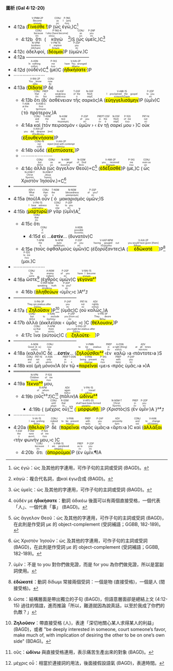 #### 圖析 (Gal 4:12-20)

- 4:12a (<RUBY><ruby><ruby><mark class='verb'>Γίνεσθε !</mark><rt>γίνομαι</rt></ruby><rt>Become</rt></ruby><rt>V-PNM-2P</rt></RUBY>)P (<RUBY><ruby><ruby>ὡς<rt>ὡς</rt></ruby><rt>as</rt></ruby><rt>CONJ</rt></RUBY> <RUBY><ruby><ruby>ἐγώ,<rt>ἐγώ</rt></ruby><rt>I [am]</rt></ruby><rt>P-1NS</rt></RUBY>)C[^1]
	- 4:12b <RUBY><ruby><ruby>ὅτι<rt>ὅτι</rt></ruby><rt>because</rt></ruby><rt>CONJ</rt></RUBY> (<RUBY><ruby><ruby>κἀγὼ<rt>κἀγώ</rt></ruby><rt>I also [have become]</rt></ruby><rt>P-1NS-K</rt></RUBY>[^2])S (<RUBY><ruby><ruby>ὡς<rt>ὡς</rt></ruby><rt>as</rt></ruby><rt>CONJ</rt></RUBY> <RUBY><ruby><ruby>ὑμεῖς,<rt>σύ</rt></ruby><rt>you</rt></ruby><rt>P-2NP</rt></RUBY>)C[^3]
- 4:12c <RUBY><ruby><ruby>ἀδελφοί,<rt>ἀδελφός</rt></ruby><rt>brothers</rt></ruby><rt>N-VPM</rt></RUBY> (<RUBY><ruby><ruby><mark class='verb'>δέομαι</mark><rt>δέομαι</rt></ruby><rt>I implore</rt></ruby><rt>V-PNI-1S</rt></RUBY>)P (<RUBY><ruby><ruby>ὑμῶν.<rt>σύ</rt></ruby><rt>you</rt></ruby><rt>P-2GP</rt></RUBY>)C 
- 4:12a ——————————————
- 4:12d (<RUBY><ruby><ruby>οὐδέν<rt>οὐδείς</rt></ruby><rt>In nothing</rt></ruby><rt>A-ASN</rt></RUBY>)C[^4] (<RUBY><ruby><ruby>με<rt>ἐγώ</rt></ruby><rt>me</rt></ruby><rt>P-1AS</rt></RUBY>)C (<RUBY><ruby><ruby><mark class='verb'>ἠδικήσατε·</mark><rt>ἀδικέω</rt></ruby><rt>have You wronged</rt></ruby><rt>V-AAI-2P</rt></RUBY>)P
- ⋯⋯⋯⋯⋯⋯⋯
- 4:13a (<RUBY><ruby><ruby><mark class='verb'>Οἴδατε</mark><rt>οἶδα</rt></ruby><rt>You know</rt></ruby><rt>V-RAI-2P</rt></RUBY>)P <RUBY><ruby><ruby>δὲ<rt>δέ</rt></ruby><rt>now</rt></ruby><rt>CONJ</rt></RUBY>
	- 4:13b <RUBY><ruby><ruby>ὅτι<rt>ὅτι</rt></ruby><rt>that</rt></ruby><rt>CONJ</rt></RUBY> (<RUBY><ruby><ruby>δι᾽<rt>διά</rt></ruby><rt>in</rt></ruby><rt>PREP</rt></RUBY> <RUBY><ruby><ruby>ἀσθένειαν<rt>ἀσθένεια</rt></ruby><rt>weakness</rt></ruby><rt>N-ASF</rt></RUBY> <RUBY><ruby><ruby>τῆς<rt>ὁ</rt></ruby><rt>of the</rt></ruby><rt>T-GSF</rt></RUBY> <RUBY><ruby><ruby>σαρκὸς<rt>σάρξ</rt></ruby><rt>flesh</rt></ruby><rt>N-GSF</rt></RUBY>)A (<RUBY><ruby><ruby><mark class='verb'>εὐηγγελισάμην</mark><rt>εὐαγγελίζομαι</rt></ruby><rt>I proclaimed the gospel</rt></ruby><rt>V-AMI-1S</rt></RUBY>)P (<RUBY><ruby><ruby>ὑμῖν<rt>σύ</rt></ruby><rt>to you</rt></ruby><rt>P-2DP</rt></RUBY>)C (<RUBY><ruby><ruby>τὸ<rt>ὁ</rt></ruby><rt>at the</rt></ruby><rt>T-ASN</rt></RUBY> <RUBY><ruby><ruby>πρότερον,<rt>πρότερος</rt></ruby><rt>first</rt></ruby><rt>A-ASN-C</rt></RUBY>)A
	- 4:14a <RUBY><ruby><ruby>καὶ<rt>καί</rt></ruby><rt>and</rt></ruby><rt>CONJ</rt></RUBY> (<RUBY><ruby><ruby>τὸν<rt>ὁ</rt></ruby><rt>the</rt></ruby><rt>T-ASM</rt></RUBY> <RUBY><ruby><ruby>πειρασμὸν<rt>πειρασμός</rt></ruby><rt>test</rt></ruby><rt>N-ASM</rt></RUBY> ‹ <RUBY><ruby><ruby>ὑμῶν<rt>σύ</rt></ruby><rt>of you</rt></ruby><rt>P-2GP</rt></RUBY> › ‹ <RUBY><ruby><ruby>ἐν<rt>ἐν</rt></ruby><rt>in</rt></ruby><rt>PREP</rt></RUBY> <RUBY><ruby><ruby>τῇ<rt>ὁ</rt></ruby><rt>the</rt></ruby><rt>T-DSF</rt></RUBY> <RUBY><ruby><ruby>σαρκί<rt>σάρξ</rt></ruby><rt>flesh</rt></ruby><rt>N-DSF</rt></RUBY> <RUBY><ruby><ruby>μου<rt>ἐγώ</rt></ruby><rt>of me</rt></ruby><rt>P-1GS</rt></RUBY> › )C <RUBY><ruby><ruby>οὐκ<rt>οὐ</rt></ruby><rt>not</rt></ruby><rt>PRT-N</rt></RUBY> (<RUBY><ruby><ruby><mark class='verb'>ἐξουθενήσατε</mark><rt>ἐξουθενέω</rt></ruby><rt>you did despise [me]</rt></ruby><rt>V-AAI-2P</rt></RUBY>)P 
	- 4:14b <RUBY><ruby><ruby>οὐδὲ<rt>οὐδέ</rt></ruby><rt>nor</rt></ruby><rt>CONJ-N</rt></RUBY> (<RUBY><ruby><ruby><mark class='verb'>ἐξεπτύσατε,</mark><rt>ἐκπτύω</rt></ruby><rt>reject [me] with contempt</rt></ruby><rt>V-AAI-2P</rt></RUBY>)P
	- ⋯⋯⋯⋯⋯⋯⋯
	- 4:14c <RUBY><ruby><ruby>ἀλλὰ<rt>ἀλλά</rt></ruby><rt>but</rt></ruby><rt>CONJ</rt></RUBY> (<RUBY><ruby><ruby>ὡς<rt>ὡς</rt></ruby><rt>as</rt></ruby><rt>CONJ</rt></RUBY> <RUBY><ruby><ruby>ἄγγελον<rt>ἄγγελος</rt></ruby><rt>an angel</rt></ruby><rt>N-ASM</rt></RUBY> <RUBY><ruby><ruby>Θεοῦ<rt>θεός</rt></ruby><rt>of God</rt></ruby><rt>N-GSM</rt></RUBY>)+C[^5] (<RUBY><ruby><ruby><mark class='verb'>ἐδέξασθέ</mark><rt>δέχομαι</rt></ruby><rt>you received</rt></ruby><rt>V-AMI-2P</rt></RUBY>)P (<RUBY><ruby><ruby>με,<rt>ἐγώ</rt></ruby><rt>me</rt></ruby><rt>P-1AS</rt></RUBY>)C (<RUBY><ruby><ruby>ὡς<rt>ὡς</rt></ruby><rt>even as</rt></ruby><rt>CONJ</rt></RUBY> <RUBY><ruby><ruby>Χριστὸν<rt>Χριστός</rt></ruby><rt>Christ</rt></ruby><rt>N-ASM-T</rt></RUBY> <RUBY><ruby><ruby>Ἰησοῦν.<rt>Ἰησοῦς</rt></ruby><rt>Jesus</rt></ruby><rt>N-ASM-P</rt></RUBY>)+C[^6]
- ——————————————
- 4:15a (<RUBY><ruby><ruby>ποῦ<rt>ποῦ</rt></ruby><rt>What</rt></ruby><rt>ADV-I</rt></RUBY>)A  <RUBY><ruby><ruby>οὖν<rt>οὖν</rt></ruby><rt>then</rt></ruby><rt>CONJ</rt></RUBY> (<RUBY><ruby><ruby>ὁ<rt>ὁ</rt></ruby><rt>the</rt></ruby><rt>T-NSM</rt></RUBY> <RUBY><ruby><ruby>μακαρισμὸς<rt>μακαρισμός</rt></ruby><rt>blessedness</rt></ruby><rt>N-NSM</rt></RUBY> <RUBY><ruby><ruby>ὑμῶν;<rt>σύ</rt></ruby><rt>of you?</rt></ruby><rt>P-2GP</rt></RUBY>)S 
- 4:15b (<RUBY><ruby><ruby><mark class='verb'>μαρτυρῶ</mark><rt>μαρτυρέω</rt></ruby><rt>I bear witness</rt></ruby><rt>V-PAI-1S</rt></RUBY>)P  <RUBY><ruby><ruby>γὰρ<rt>γάρ</rt></ruby><rt>for</rt></ruby><rt>CONJ</rt></RUBY> (<RUBY><ruby><ruby>ὑμῖν<rt>σύ</rt></ruby><rt>to you</rt></ruby><rt>P-2DP</rt></RUBY>)A[^7]
	- 4:15c <RUBY><ruby><ruby>ὅτι<rt>ὅτι</rt></ruby><rt>that</rt></ruby><rt>CONJ</rt></RUBY>
		- 4:15d <RUBY><ruby><ruby>εἰ<rt>εἰ</rt></ruby><rt>if</rt></ruby><rt>CONJ</rt></RUBY> ...**ἐστίν**... (<RUBY><ruby><ruby>δυνατὸν<rt>δυνατός</rt></ruby><rt>possible</rt></ruby><rt>A-NSN</rt></RUBY>)C
	- 4:15e (<RUBY><ruby><ruby>τοὺς<rt>ὁ</rt></ruby><rt>the</rt></ruby><rt>T-APM</rt></RUBY> <RUBY><ruby><ruby>ὀφθαλμοὺς<rt>ὀφθαλμός</rt></ruby><rt>eyes</rt></ruby><rt>N-APM</rt></RUBY> <RUBY><ruby><ruby>ὑμῶν<rt>σύ</rt></ruby><rt>of you</rt></ruby><rt>P-2GP</rt></RUBY>)C (<RUBY><ruby><ruby><em>ἐξορύξαντες</em><rt>ἐξορύσσω</rt></ruby><rt>having gouged out</rt></ruby><rt>V-AAP-NPM</rt></RUBY>)A (<RUBY><ruby><ruby><mark class='verb'>ἐδώκατέ</mark><rt>δίδωμι</rt></ruby><rt>you would have given [them]</rt></ruby><rt>V-AAI-2P</rt></RUBY>)P[^8] (<RUBY><ruby><ruby>μοι.<rt>ἐγώ</rt></ruby><rt>to me</rt></ruby><rt>P-1DS</rt></RUBY>)C
- ⋯⋯⋯⋯⋯⋯⋯
- 4:16a <RUBY><ruby><ruby>ὥστε<rt>ὥστε</rt></ruby><rt>So</rt></ruby><rt>CONJ</rt></RUBY>[^9] (<RUBY><ruby><ruby>ἐχθρὸς<rt>ἐχθρός</rt></ruby><rt>enemy</rt></ruby><rt>A-NSM</rt></RUBY> <RUBY><ruby><ruby>ὑμῶν<rt>σύ</rt></ruby><rt>of you</rt></ruby><rt>P-2GP</rt></RUBY>)C <RUBY><ruby><ruby><mark><mark class='verb'>γέγονα°¹</mark></mark><rt>γίνομαι</rt></ruby><rt>have I become</rt></ruby><rt>V-RAI-1S</rt></RUBY> 
	- 4:16b (<RUBY><ruby><ruby><mark class='ptc'>ἀληθεύων</mark><rt>ἀληθεύω</rt></ruby><rt>speaking truth</rt></ruby><rt>V-PAP-NSM</rt></RUBY> ‹<RUBY><ruby><ruby>ὑμῖν;<rt>σύ</rt></ruby><rt>to you?</rt></ruby><rt>P-2DP</rt></RUBY>›c )A°¹⮥
- ——————————————
- 4:17a (<RUBY><ruby><ruby><mark class='verb'>Ζηλοῦσιν</mark><rt>ζηλόω</rt></ruby><rt>They are zealous after</rt></ruby><rt>V-PAI-3P</rt></RUBY>)P[^10] (<RUBY><ruby><ruby>ὑμᾶς<rt>σύ</rt></ruby><rt>you</rt></ruby><rt>P-2AP</rt></RUBY>)C (<RUBY><ruby><ruby>οὐ<rt>οὐ</rt></ruby><rt>not</rt></ruby><rt>PRT-N</rt></RUBY> <RUBY><ruby><ruby>καλῶς,<rt>καλῶς</rt></ruby><rt>rightly</rt></ruby><rt>ADV</rt></RUBY>)A
- 4:17b <RUBY><ruby><ruby>ἀλλὰ<rt>ἀλλά</rt></ruby><rt>but</rt></ruby><rt>CONJ</rt></RUBY> (<RUBY><ruby><ruby><em>ἐκκλεῖσαι</em><rt>ἐκκλείω</rt></ruby><rt>to exclude</rt></ruby><rt>V-AAN</rt></RUBY> ‹<RUBY><ruby><ruby>ὑμᾶς<rt>σύ</rt></ruby><rt>you [from us]</rt></ruby><rt>P-2AP</rt></RUBY>›c )C (<RUBY><ruby><ruby><mark class='verb'>θέλουσιν,</mark><rt>θέλω</rt></ruby><rt>They desire</rt></ruby><rt>V-PAI-3P</rt></RUBY>)P 
	- 4:17c <RUBY><ruby><ruby>ἵνα<rt>ἵνα</rt></ruby><rt>so that</rt></ruby><rt>CONJ</rt></RUBY> (<RUBY><ruby><ruby>αὐτοὺς<rt>αὐτός</rt></ruby><rt>them</rt></ruby><rt>P-APM</rt></RUBY>)C (<RUBY><ruby><ruby><mark class='verb'>ζηλοῦτε·</mark><rt>ζηλόω</rt></ruby><rt>you might be zealous after</rt></ruby><rt>V-PAS-2P</rt></RUBY>)P
- ——————————————
- 4:18a (<RUBY><ruby><ruby>καλὸν<rt>καλός</rt></ruby><rt>Good [it is]</rt></ruby><rt>A-NSN</rt></RUBY>)C <RUBY><ruby><ruby>δὲ<rt>δέ</rt></ruby><rt>now</rt></ruby><rt>CONJ</rt></RUBY> ...**ἐστίν**... (<RUBY><ruby><ruby><mark><em>ζηλοῦσθαι°²</em></mark><rt>ζηλόω</rt></ruby><rt>to be zealous</rt></ruby><rt>V-PMN</rt></RUBY> ‹<RUBY><ruby><ruby>ἐν<rt>ἐν</rt></ruby><rt>in</rt></ruby><rt>PREP</rt></RUBY> <RUBY><ruby><ruby>καλῷ<rt>καλός</rt></ruby><rt>a right [thing]</rt></ruby><rt>A-DSN</rt></RUBY>›a ‹<RUBY><ruby><ruby>πάντοτε<rt>πάντοτε</rt></ruby><rt>at all times</rt></ruby><rt>ADV</rt></RUBY>›a )S
- 4:18b <RUBY><ruby><ruby>καὶ<rt>καί</rt></ruby><rt>and</rt></ruby><rt>CONJ</rt></RUBY> (<RUBY><ruby><ruby>μὴ<rt>μή</rt></ruby><rt>not</rt></ruby><rt>PRT-N</rt></RUBY> <RUBY><ruby><ruby>μόνον<rt>μόνος</rt></ruby><rt>only</rt></ruby><rt>A-ASN</rt></RUBY>)A (<RUBY><ruby><ruby>ἐν<rt>ἐν</rt></ruby><rt>in</rt></ruby><rt>PREP</rt></RUBY> <RUBY><ruby><ruby>τῷ<rt>ὁ</rt></ruby><rt>-</rt></ruby><rt>T-DSN</rt></RUBY> «<RUBY><ruby><ruby><mark class='ptc'>παρεῖναί</mark><rt>πάρειμι</rt></ruby><rt>being present</rt></ruby><rt>V-PAN</rt></RUBY> ‹<RUBY><ruby><ruby>με<rt>ἐγώ</rt></ruby><rt>my</rt></ruby><rt>P-1AS</rt></RUBY>›s ‹<RUBY><ruby><ruby>πρὸς<rt>πρός</rt></ruby><rt>with</rt></ruby><rt>PREP</rt></RUBY> <RUBY><ruby><ruby>ὑμᾶς.<rt>σύ</rt></ruby><rt>you</rt></ruby><rt>P-2AP</rt></RUBY>›a »)A
- ═════════════════════
- 4:19a <RUBY><ruby><ruby><mark>Τέκνα°³</mark><rt>τέκνον</rt></ruby><rt>Children</rt></ruby><rt>N-VPN</rt></RUBY> <RUBY><ruby><ruby>μου,<rt>ἐγώ</rt></ruby><rt>of me</rt></ruby><rt>P-1GS</rt></RUBY> 
	- 4:19b (<RUBY><ruby><ruby>οὓς°³⮥<rt>ὅς</rt></ruby><rt>of whom</rt></ruby><rt>R-APM</rt></RUBY>)C[^11] (<RUBY><ruby><ruby>πάλιν<rt>πάλιν</rt></ruby><rt>again</rt></ruby><rt>ADV</rt></RUBY>)A <RUBY><ruby><ruby><mark><mark class='verb'>ὠδίνω°⁴</mark></mark><rt>ὠδίνω</rt></ruby><rt>I travail</rt></ruby><rt>V-PAI-1S</rt></RUBY>
		- 4:19b { (<RUBY><ruby><ruby>μέχρις<rt>μέχρι</rt></ruby><rt>until</rt></ruby><rt>CONJ</rt></RUBY> <RUBY><ruby><ruby>οὗ<rt>ὅς</rt></ruby><rt>that</rt></ruby><rt>R-GSM</rt></RUBY>)[^12] (<RUBY><ruby><ruby><mark class='verb'>μορφωθῇ</mark><rt>μορφόω</rt></ruby><rt>shall have been formed</rt></ruby><rt>V-APS-3S</rt></RUBY>)P (<RUBY><ruby><ruby>Χριστὸς<rt>Χριστός</rt></ruby><rt>Christ</rt></ruby><rt>N-NSM-T</rt></RUBY>)S (<RUBY><ruby><ruby>ἐν<rt>ἐν</rt></ruby><rt>in</rt></ruby><rt>PREP</rt></RUBY> <RUBY><ruby><ruby>ὑμῖν·<rt>σύ</rt></ruby><rt>you</rt></ruby><rt>P-2DP</rt></RUBY>)A }°⁴⮥
- ⋯⋯⋯⋯⋯⋯⋯
- 4:20a (<RUBY><ruby><ruby><mark class='verb'>ἤθελον</mark><rt>θέλω</rt></ruby><rt>I was wishing</rt></ruby><rt>V-IAI-1S</rt></RUBY>)P <RUBY><ruby><ruby>δὲ<rt>δέ</rt></ruby><rt>indeed</rt></ruby><rt>CONJ</rt></RUBY> (<RUBY><ruby><ruby><mark class='ptc'>παρεῖναι</mark><rt>πάρειμι</rt></ruby><rt>to be present</rt></ruby><rt>V-PAN</rt></RUBY> ‹<RUBY><ruby><ruby>πρὸς<rt>πρός</rt></ruby><rt>with</rt></ruby><rt>PREP</rt></RUBY> <RUBY><ruby><ruby>ὑμᾶς<rt>σύ</rt></ruby><rt>you</rt></ruby><rt>P-2AP</rt></RUBY>›a ‹<RUBY><ruby><ruby>ἄρτι<rt>ἄρτι</rt></ruby><rt>presently</rt></ruby><rt>ADV</rt></RUBY>›a )C <RUBY><ruby><ruby>καὶ<rt>καί</rt></ruby><rt>and</rt></ruby><rt>CONJ</rt></RUBY> (<RUBY><ruby><ruby><mark class='inf'>ἀλλάξαι</mark><rt>ἀλλάσσω</rt></ruby><rt>to change</rt></ruby><rt>V-AAN</rt></RUBY> ‹<RUBY><ruby><ruby>τὴν<rt>ὁ</rt></ruby><rt>the</rt></ruby><rt>T-ASF</rt></RUBY> <RUBY><ruby><ruby>φωνήν<rt>φωνή</rt></ruby><rt>tone</rt></ruby><rt>P-ASF</rt></RUBY> <RUBY><ruby><ruby>μου,<rt>ἐγώ</rt></ruby><rt>of me</rt></ruby><rt>P-1GS</rt></RUBY>›c )C
	- 4:20b <RUBY><ruby><ruby>ὅτι<rt>ὅτι</rt></ruby><rt>because</rt></ruby><rt>CONJ</rt></RUBY> (<RUBY><ruby><ruby><mark class='verb'>ἀποροῦμαι</mark><rt>ἀπορέω</rt></ruby><rt>I am perplexed</rt></ruby><rt>V-PMI-1S</rt></RUBY>)P (<RUBY><ruby><ruby>ἐν<rt>ἐν</rt></ruby><rt>as to</rt></ruby><rt>PREP</rt></RUBY> <RUBY><ruby><ruby>ὑμῖν.¶<rt>σύ</rt></ruby><rt>you</rt></ruby><rt>P-2DP</rt></RUBY>)A

[^1]: ὡς ἐγώ：ὡς 及其他的字連用，可作子句的主詞或受詞 (BAGD)。
[^2]: κἀγὼ：複合代名詞，由καὶ ἐγω合成 (BAGD)。
[^3]: ὡς ὑμεῖς：ὡς 及其他的字連用，可作子句的主詞或受詞 (BAGD)。
[^4]: οὐδέν με **ἠδικήσατε**：動詞 ἀδικέω 後面可以有兩個直接受格，一個代表「人」、一個代表「事」 (BAGD)。
[^5]: ὡς ἄγγελον Θεοῦ：ὡς 及其他的字連用，可作子句的主詞或受詞 (BAGD)，在此則是作受詞 με 的 object-complement (受詞補語；GGBB, 182-189)。
[^6]: ὡς Χριστὸν Ἰησοῦν：ὡς 及其他的字連用，可作子句的主詞或受詞 (BAGD)，在此則是作受詞 με 的 object-complement (受詞補語；GGBB, 182-189)。
[^7]: ὑμῖν：不是 to you 對你們做見證，而是 for you 為你們做見證，所以是當副詞使用。
[^8]: **ἐδώκατέ**：動詞 δίδωμι 常接兩個受詞：一個是物 (直接受格)，一個是人 (間接受格)。
[^9]: ὥστε：結構層面是帶出獨立的子句 (BAGD)，但語意層面卻是總結上文 (4:12-15) 過往的情誼，進而推論「所以，難道就因為說真話，以至於我成了你們的仇敵？」
[^10]: **Ζηλοῦσιν**：帶直接受格 (人)，表達「深切地關心某人求得某人的利益」(BAGD)，或者 "be deeply interested in someone, court someone’s favor, make much of, with implication of desiring the other to be on one’s own side" (BDAG)。
[^11]: οὓς：**ὠδίνω** 與直接受格連用，表示痛苦生產出來的對象 (BAGD)。
[^12]: μέχρις οὗ：相當於連接詞的用法，後面接假設語氣 (BAGD)，表達時間。